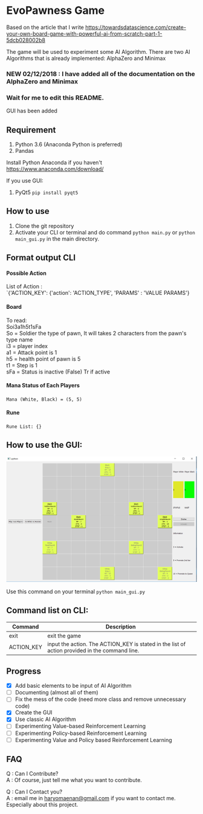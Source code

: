 # EvoPawness Game

Based on the article that I write https://towardsdatascience.com/create-your-own-board-game-with-powerful-ai-from-scratch-part-1-5dcb028002b8  

<p>The game will be used to experiment some AI Algorithm. There are two AI Algorithms that is already implemented:
 AlphaZero and Minimax</p>
<h3> NEW 02/12/2018 : I have added all of the documentation on the AlphaZero and Minimax </h3>
<h3> Wait for me to edit this README. </h3>
GUI has been added

## Requirement

1. Python 3.6 (Anaconda Python is preferred)
2. Pandas

Install Python Anaconda if you haven't
https://www.anaconda.com/download/

If you use GUI:
1. PyQt5
`pip install pyqt5`

## How to use
1. Clone the git repository
2. Activate your CLI or terminal and do command `python main.py` or `python main_gui.py` in the main directory.

## Format output CLI

#### Possible Action
List of Action :  
`{'ACTION_KEY': {'action': 'ACTION_TYPE',
          'PARAMS' : 'VALUE PARAMS'}
#### Board
To read:  
Soi3a1h5t1sFa  
So = Soldier the type of pawn, It will takes 2 characters from the pawn's type name  
i3 = player index  
a1 = Attack point is 1   
h5 = health point of pawn is 5  
t1 = Step is 1  
sFa = Status is inactive (False) Tr if active  

#### Mana Status of Each Players

`Mana (White, Black) = (5, 5)`<br>
#### Rune
`Rune List:
{}`

## How to use the GUI:
![alt text](GUI.PNG "Logo Title Text 1")

Use this command on your terminal
`python main_gui.py`

## Command list on CLI:
|Command| Description|
|-------|------------|
|exit|exit the game|
|ACTION_KEY|input the action. The ACTION_KEY is stated in the list of action provided in the command line.|
## Progress
- [x] Add basic elements to be input of AI Algorithm
- [ ] Documenting (almost all of them)
- [ ] Fix the mess of the code (need more class and remove unnecessary code)
- [x] Create the GUI
- [x] Use classic AI Algorithm
- [ ] Experimenting Value-based Reinforcement Learning
- [ ] Experimenting Policy-based Reinforcement Learning
- [ ] Experimenting Value and Policy based Reinforcement Learning

## FAQ
Q : Can I Contribute? <br>
A : Of course, just tell me what you want to contribute. <br>

Q : Can I Contact you? <br>
A : email me in haryomaenan@gmail.com if you want to contact me. Especially about this project.
